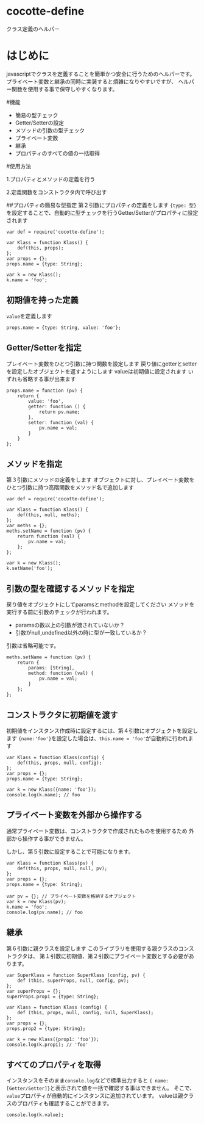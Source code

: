 cocotte-define
======

クラス定義のヘルパー

# はじめに

javascriptでクラスを定義することを簡単かつ安全に行うためのヘルパーです。
プライベート変数と継承の同時に実装すると煩雑になりやすいですが、
ヘルパー関数を使用する事で保守しやすくなります。

#機能

 + 簡易の型チェック
 + Getter/Setterの設定
 + メソッドの引数の型チェック
 + プライベート変数
 + 継承
 + プロパティのすべての値の一括取得

#使用方法

1.プロパティとメソッドの定義を行う

2.定義関数をコンストラクタ内で呼び出す


##プロパティの簡易な型指定
第２引数にプロパティの定義をします
`{type: 型}`を設定することで、自動的に型チェックを行うGetter/Setterがプロパティに設定されます

```js:js
var def = require('cocotte-define');

var Klass = function Klass() {
	def(this, props);
};
var props = {};
props.name = {type: String};

var k = new Klass();
k.name = 'foo';
```


## 初期値を持った定義

`value`を定義します

```js:js
props.name = {type: String, value: 'foo'};
```

## Getter/Setterを指定

プレイベート変数をひとつ引数に持つ関数を設定します
戻り値にgetterとsetterを設定したオブジェクトを返すようにします
valueは初期値に設定されます
いずれも省略する事が出来ます

```js:js
props.name = function (pv) {
	return {
		value: 'foo',
		getter: function () {
			return pv.name;
		},
		setter: function (val) {
			pv.name = val;
		}
	}
};
```

## メソッドを指定

第３引数にメソッドの定義をします
オブジェクトに対し、プレイベート変数をひとつ引数に持つ高階関数をメソッド名で追加します

```js:js
var def = require('cocotte-define');

var Klass = function Klass() {
	def(this, null, meths);
};
var meths = {};
meths.setName = function (pv) {
	return function (val) {
		pv.name = val;
	};
};

var k = new Klass();
k.setName('foo');
```

## 引数の型を確認するメソッドを指定

戻り値をオブジェクトにしてparamsとmethodを設定してください
メソッドを実行する前に引数のチェックが行われます。

 + paramsの数以上の引数が渡されていないか？
 + 引数がnull,undefined以外の時に型が一致しているか？

引数は省略可能です。

```js:js
meths.setName = function (pv) {
	return {
		params: [String],
		method: function (val) {
			pv.name = val;
		}
	};
};
```

## コンストラクタに初期値を渡す

初期値をインスタンス作成時に設定するには、第４引数にオブジェクトを設定します
`{name:'foo'}`を設定した場合は、`this.name = 'foo'`が自動的に行われます

```js:js
var Klass = function Klass(config) {
	def(this, props, null, config);
};
var props = {};
props.name = {type: String};

var k = new Klass({name: 'foo'});
console.log(k.name); // foo 
```

## プライベート変数を外部から操作する

通常プライベート変数は、コンストラクタで作成されたものを使用するため
外部から操作する事ができません。

しかし、第５引数に設定することで可能になります。

```js:js
var Klass = function Klass(pv) {
	def(this, props, null, null, pv);
};
var props = {};
props.name = {type: String};

var pv = {}; // プライベート変数を格納するオブジェクト
var k = new Klass(pv);
k.name = 'foo';
console.log(pv.name); // foo 
```

## 継承

第６引数に親クラスを設定します
このライブラリを使用する親クラスのコンストラクタは、
第１引数に初期値、第２引数にプライベート変数とする必要があります。

```js:js
var SuperKlass = function SuperKlass (config, pv) {
	def (this, superProps, null, config, pv);
};
var superProps = {};
superProps.prop1 = {type: String};

var Klass = function Klass (config) {
	def (this, props, null, config, null, SuperKlass);
};
var props = {};
props.prop2 = {type: String};

var k = new Klass({prop1: 'foo'});
console.log(k.prop1); // 'foo'
```

## すべてのプロパティを取得

インスタンスをそのまま`console.log`などで標準出力すると
`{ name: [Getter/Setter]}`と表示されて値を一括で確認する事はできません。
そこで、`value`プロパティが自動的にインスタンスに追加されています。
valueは親クラスのプロパティも確認することができます。

```js:js
console.log(k.value);
```
